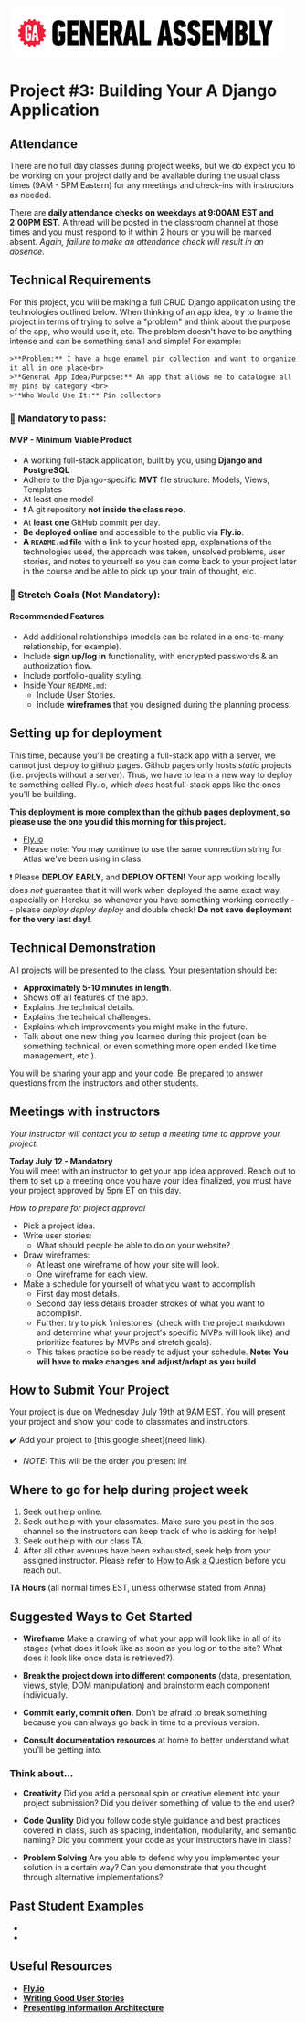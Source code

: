 ![](/ga_cog.png)

<!--- Edit for each cohort
    Format: What to edit (line #)

    Class times (20)
    Attendance check times (22)
    Link to related models notes (49)
    Today's date (87)
    Due date and time (106)
    Google Sheets link (108)


-->

# Project #3: Building Your A Django Application

## Attendance

There are no full day classes during project weeks, but we do expect you to be working on your project daily and be available during the usual class times (9AM - 5PM Eastern) for any meetings and check-ins with instructors as needed.

There are **daily attendance checks on weekdays at 9:00AM EST and 2:00PM EST**. A thread will be posted in the classroom channel at those times and you must respond to it within 2 hours or you will be marked absent. _Again, failure to make an attendance check will result in an absence_.

## Technical Requirements

For this project, you will be making a full CRUD Django application using the technologies outlined below. When thinking of an app idea, try to frame the project in terms of trying to solve a "problem" and think about the purpose of the app, who would use it, etc. The problem doesn't have to be anything intense and can be something small and simple! For example:

    >**Problem:** I have a huge enamel pin collection and want to organize it all in one place<br>
    >**General App Idea/Purpose:** An app that allows me to catalogue all my pins by category <br>
    >**Who Would Use It:** Pin collectors

### &#x1F534; Mandatory to pass:

#### MVP - Minimum Viable Product

* A working full-stack application, built by you, using **Django and PostgreSQL**
* Adhere to the Django-specific **MVT** file structure: Models, Views, Templates
* At least one model 
* :heavy_exclamation_mark: A git repository **not inside the class repo**.  
* At **least one** GitHub commit per day.
* **Be deployed online** and accessible to the public via **Fly.io**.
* **A ``README.md`` file** with a link to your hosted app, explanations of the technologies used, the approach was taken, unsolved problems, user stories, and notes to yourself so you can come back to your project later in the course and be able to pick up your train of thought, etc.


### &#x1F535; Stretch Goals (Not Mandatory):
#### Recommended Features

* Add additional relationships (models can be related in a one-to-many relationship, for example).
* Include **sign up/log in** functionality, with encrypted passwords & an authorization flow.
* Include portfolio-quality styling.
* Inside Your `README.md`:
    * Include User Stories.
    * Include **wireframes** that you designed during the planning process.

## Setting up for deployment

This time, because you'll be creating a full-stack app with a server, we cannot just deploy to github pages. Github pages only hosts _static_ projects (i.e. projects without a server). Thus, we have to learn a new way to deploy to something called Fly.io, which _does_ host full-stack apps like the ones you'll be building.

**This deployment is more complex than the github pages deployment, so please use the one you did this morning for this project.**

- [Fly.io](https://fly.io/docs/languages-and-frameworks/node/)
 - Please note: You may continue to use the same connection string for Atlas we've been using in class.

❗ Please **DEPLOY EARLY**, and **DEPLOY OFTEN!** Your app working locally does _not_ guarantee that it will work when deployed the same exact way, especially on Heroku, so whenever you have something working correctly -- please _deploy deploy deploy_ and double check! **Do not save deployment for the very last day!**.

## Technical Demonstration

All projects will be presented to the class. Your presentation should be:

* **Approximately 5-10 minutes in length**.
* Shows off all features of the app.
* Explains the technical details.
* Explains the technical challenges.
* Explains which improvements you might make in the future.
* Talk about one new thing you learned during this project (can be something technical, or even something more open ended like time management, etc.).

You will be sharing your app and your code. Be prepared to answer questions from the instructors and other students.

## Meetings with instructors
_Your instructor will contact you to setup a meeting time to approve your project._

**Today July 12 - Mandatory**<br>
You will meet with an instructor to get your app idea approved.  Reach out to them to set up a meeting once you have your idea finalized, you must have your project approved by 5pm ET on this day.

_How to prepare for project approval_

- Pick a project idea.
- Write user stories:
    -  What should people be able to do on your website?
- Draw wireframes:
    - At least one wireframe of how your site will look.
    - One wireframe for each view.
- Make a schedule for yourself of what you want to accomplish
    - First day most details.
    - Second day less details broader strokes of what you want to accomplish.
    - Further:  try to pick 'milestones' (check with the project markdown and determine what your project's specific MVPs will look like) and prioritize features by MVPs and stretch goals).
    - This takes practice so be ready to adjust your schedule.
    **Note: You will have to make changes and adjust/adapt as you build**

## How to Submit Your Project
Your project is due on Wednesday July 19th at 9AM EST. You will present your project and show your code to classmates and instructors.

:heavy_check_mark: Add your project to [this google sheet](need link).

  - _NOTE:_ This will be the order you present in!

## Where to go for help during project week

1. Seek out help online.
1. Seek out help with your classmates. Make sure you post in the sos channel so the instructors can keep track of who is asking for help!
1. Seek out help with our class TA.
1. After all other avenues have been exhausted, seek help from your assigned instructor. Please refer to [How to Ask a Question](https://git.generalassemb.ly/Software-Engineering-Immersive-Remote/SEIR-Calcifer/wiki/How-To-Ask-A-Question) before you reach out.

**TA Hours** (all normal times EST, unless otherwise stated from Anna) 

## Suggested Ways to Get Started

- **Wireframe** Make a drawing of what your app will look like in all of its stages (what does it look like as soon as you log on to the site? What does it look like once data is retrieved?).

- **Break the project down into different components** (data, presentation, views, style, DOM manipulation) and brainstorm each component individually.

- **Commit early, commit often.** Don’t be afraid to break something because you can always go back in time to a previous version.

- **Consult documentation resources** at home to better understand what you’ll be getting into.

### Think about...

- **Creativity**
    Did you add a personal spin or creative element into your project submission? Did you deliver something of value to the end user?

- **Code Quality**
    Did you follow code style guidance and best practices covered in class, such as spacing, indentation, modularity, and semantic naming? Did you comment your code as your instructors have in class?

- **Problem Solving**
    Are you able to defend why you implemented your solution in a certain way? Can you demonstrate that you thought through alternative implementations?

## Past Student Examples

- 
- 

## Useful Resources

* **[Fly.io](https://fly.io/docs/languages-and-frameworks/node/)**
* **[Writing Good User Stories](https://www.mountaingoatsoftware.com/agile/user-stories)**
* **[Presenting Information Architecture](http://webstyleguide.com/wsg3/3-information-architecture/4-presenting-information.html)**

